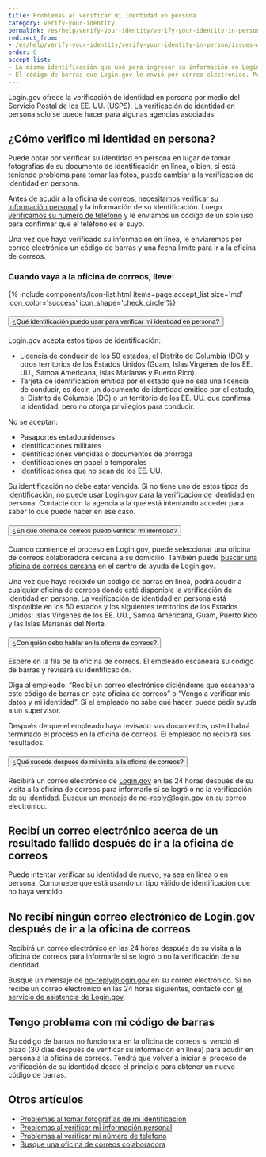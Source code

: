 ```yaml
---
title: Problemas al verificar mi identidad en persona
category: verify-your-identity
permalink: /es/help/verify-your-identity/verify-your-identity-in-person/
redirect_from:
- /es/help/verify-your-identity/verify-your-identity-in-person/issues-with-verifying-your-identity-in-person/
order: 6
accept_list:
- La misma identificación que usó para ingresar su información en Login.gov.
- El código de barras que Login.gov le envió por correo electrónico. Puede imprimir el correo electrónico o mostrarlo en su dispositivo móvil.
---
```


Login.gov ofrece la verificación de identidad en persona por medio del Servicio Postal de los EE. UU. (USPS). La verificación de identidad en persona solo se puede hacer para algunas agencias asociadas.

## ¿Cómo verifico mi identidad en persona?

Puede optar por verificar su identidad en persona en lugar de tomar fotografías de su documento de identificación en línea, o bien, si está teniendo problema para tomar las fotos, puede cambiar a la verificación de identidad en persona.

Antes de acudir a la oficina de correos, necesitamos [verificar su información personal](/es/help/verify-your-identity/issues-verifying-my-personal-information/) y la información de su identificación. Luego [verificamos su número de teléfono](/es/help/verify-your-identity/phone-number/) y le enviamos un código de un solo uso para confirmar que el teléfono es el suyo.

Una vez que haya verificado su información en línea, le enviaremos por correo electrónico un código de barras y una fecha límite para ir a la oficina de correos.

### Cuando vaya a la oficina de correos, lleve:

{% include components/icon-list.html items=page.accept_list size='md' icon_color='success' icon_shape='check_circle'%}

<div class="usa-accordion usa-accordion--bordered margin-y-4">
  <h4 class="usa-accordion__heading">
    <button
      type="button"
      class="usa-accordion__button"
      aria-expanded="false"
      aria-controls="b-a1"
    >
      ¿Qué identificación puedo usar para verificar mi identidad en persona?
    </button>
  </h4>
  <div id="b-a1" class="usa-accordion__content usa-prose">
    <p>Login.gov acepta estos tipos de identificación:</p>
    <ul>
      <li>Licencia de conducir de los 50 estados, el Distrito de Columbia (DC) y otros territorios de los Estados Unidos (Guam, Islas Vírgenes de los EE. UU., Samoa Americana, Islas Marianas y Puerto Rico).</li>
      <li>Tarjeta de identificación emitida por el estado que no sea una licencia de conducir, es decir, un documento de identidad emitido por el estado, el Distrito de Columbia (DC) o un territorio de los EE. UU. que confirma la identidad, pero no otorga privilegios para conducir.</li>
    </ul>
    <p>No se aceptan:</p>
    <ul>
      <li>Pasaportes estadounidenses</li>
      <li>Identificaciones militares</li>
      <li>Identificaciones vencidas o documentos de prórroga</li>
      <li>Identificaciones en papel o temporales</li>
      <li>Identificaciones que no sean de los EE. UU.</li>
    </ul>
    <p>Su identificación no debe estar vencida. Si no tiene uno de estos tipos de identificación, no puede usar Login.gov para la verificación de identidad en persona. Contacte con la agencia a la que está intentando acceder para saber lo que puede hacer en ese caso.</p>
  </div>
</div>

<div class="usa-accordion usa-accordion--bordered margin-y-4">
  <h4 class="usa-accordion__heading">
    <button
      type="button"
      class="usa-accordion__button"
      aria-expanded="false"
      aria-controls="b-a2"
    >
      ¿En qué oficina de correos puedo verificar mi identidad?
    </button>
  </h4>
  <div id="b-a2" class="usa-accordion__content usa-prose">
    <p>Cuando comience el proceso en Login.gov, puede seleccionar una oficina de correos colaboradora cercana a su domicilio. También puede <a href="/es/help/verify-your-identity/verify-your-identity-in-person/find-a-participating-post-office/">buscar una oficina de correos cercana</a> en el centro de ayuda de Login.gov.</p>
    <p>Una vez que haya recibido un código de barras en línea, podrá acudir a cualquier oficina de correos donde esté disponible la verificación de identidad en persona. La verificación de identidad en persona está disponible en los 50 estados y los siguientes territorios de los Estados Unidos: Islas Vírgenes de los EE. UU., Samoa Americana, Guam, Puerto Rico y las Islas Marianas del Norte.</p>
  </div>
</div>

<div class="usa-accordion usa-accordion--bordered margin-y-4">
  <h4 class="usa-accordion__heading">
    <button
      type="button"
      class="usa-accordion__button"
      aria-expanded="false"
      aria-controls="b-a3"
    >
      ¿Con quién debo hablar en la oficina de correos?
    </button>
  </h4>
  <div id="b-a3" class="usa-accordion__content usa-prose">
    <p>Espere en la fila de la oficina de correos. El empleado escaneará su código de barras y revisará su identificación.</p>
    <p>Diga al empleado: “Recibí un correo electrónico diciéndome que escaneara este código de barras en esta oficina de correos” o “Vengo a verificar mis datos y mi identidad”. Si el empleado no sabe qué hacer, puede pedir ayuda a un supervisor.</p>
    <p>Después de que el empleado haya revisado sus documentos, usted habrá terminado el proceso en la oficina de correos. El empleado no recibirá sus resultados.</p>
  </div>
</div>

<div class="usa-accordion usa-accordion--bordered margin-y-4">
  <h4 class="usa-accordion__heading">
    <button
      type="button"
      class="usa-accordion__button"
      aria-expanded="false"
      aria-controls="b-a4"
    >
      ¿Qué sucede después de mi visita a la oficina de correos?
    </button>
  </h4>
  <div id="b-a4" class="usa-accordion__content usa-prose">
    <p>Recibirá un correo electrónico de <a href="https://secure.login.gov/es/">Login.gov</a> en las 24 horas después de su visita a la oficina de correos para informarle si se logró o no la verificación de su identidad. Busque un mensaje de <a href="mailto:no-reply@login.gov">no-reply@login.gov</a> en su correo electrónico.</p>
  </div>
</div>

## Recibí un correo electrónico acerca de un resultado fallido después de ir a la oficina de correos

Puede intentar verificar su identidad de nuevo, ya sea en línea o en persona. Compruebe que está usando un tipo válido de identificación que no haya vencido.

## No recibí ningún correo electrónico de Login.gov después de ir a la oficina de correos

Recibirá un correo electrónico en las 24 horas después de su visita a la oficina de correos para informarle si se logró o no la verificación de su identidad.

Busque un mensaje de [no-reply@login.gov](mailto:no-reply@login.gov) en su correo electrónico. Si no recibe un correo electrónico en las 24 horas siguientes, contacte con [el servicio de asistencia de Login.gov](https://login.gov/es/contact/).

## Tengo problema con mi código de barras

Su código de barras no funcionará en la oficina de correos si venció el plazo (30 días después de verificar su información en línea) para acudir en persona a la oficina de correos. Tendrá que volver a iniciar el proceso de verificación de su identidad desde el principio para obtener un nuevo código de barras.

## Otros artículos

* [Problemas al tomar fotografías de mi identificación](/es/help/verify-your-identity/how-to-take-photos-to-verify-your-identity/)
* [Problemas al verificar mi información personal](/es/help/verify-your-identity/issues-verifying-my-personal-information/)
* [Problemas al verificar mi número de teléfono](/es/help/verify-your-identity/phone-number/)
* [Busque una oficina de correos colaboradora](/es/help/verify-your-identity/verify-your-identity-in-person/find-a-participating-post-office/)
